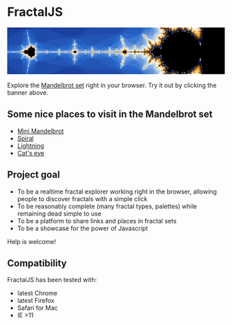 # FractalJS

[![](static/banner.png)](http://solendil.github.io/fractaljs/)

Explore the [Mandelbrot set](https://en.wikipedia.org/wiki/Mandelbrot_set) right in your browser. Try it out by clicking the banner above.

## Some nice places to visit in the Mandelbrot set 

* [Mini Mandelbrot](http://solendil.github.io/fractaljs/#AAQA*AgAAAABAP+Wpp3O7vyrLehP8xO6*9V3GYVaAQj8_)
* [Spiral](http://solendil.github.io/fractaljs/#AAQB*AQAAAABVfFMtrB7pvzZz8FMtw8K*EgCFBmlETz8_)
* [Lightning](http://solendil.github.io/fractaljs/#AAQBLAAAAAABak2fL7lP0v2qO+hJfqda*j4+bSQ2YnT8_)
* [Cat's eye](http://solendil.github.io/fractaljs/#AAQBfAwAAAAAc+4EF7dPSP1q02Z9WYY6*6UN7vifqCz8_)

## Project goal

* To be a realtime fractal explorer working right in the browser, allowing people to discover fractals with a simple click
* To be reasonably complete (many fractal types, palettes) while remaining dead simple to use
* To be a platform to share links and places in fractal sets
* To be a showcase for the power of Javascript 

Help is welcome!

## Compatibility

FractalJS has been tested with:
* latest Chrome
* latest Firefox
* Safari for Mac
* IE >11
